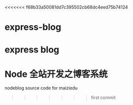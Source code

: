 <<<<<<< f68b33a50081dd7c395502cb68dc4eed75b74124
# express-blog
express blog
=======
# Node 全站开发之博客系统

nodeblog source code for maiziedu
>>>>>>> first commit
